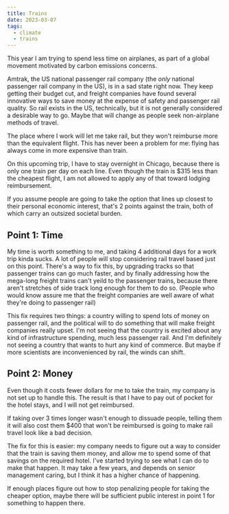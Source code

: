 ```yaml
---
title: Trains
date: 2023-03-07
tags:
  - climate
  - trains
---
```


This year I am trying to spend less time on airplanes,
as part of a global movement motivated by carbon emissions concerns.

Amtrak, the US national passenger rail company
(the *only* national passenger rail company in the US),
is in a sad state right now.
They keep getting their budget cut,
and freight companies have found several innovative ways
to save money at the expense of safety and passenger rail quality.
So rail exists in the US, technically,
but it is not generally considered a desirable way to go.
Maybe that will change as people seek non-airplane methods of travel.

The place where I work will let me take rail,
but they won't reimburse more than the equivalent flight.
This has never been a problem for me:
flying has always come in more expensive than train.

On this upcoming trip, I have to stay overnight in Chicago,
because there is only one train per day on each line.
Even though the train is $315 less than the cheapest flight,
I am not allowed to apply any of that toward lodging reimbursement.

If you assume people are going to take the option that
lines up closest to their personal economic interest,
that's 2 points against the train,
both of which carry an outsized societal burden.

Point 1: Time
-------------

My time is worth something to me,
and taking 4 additional days for a work trip kinda sucks.
A lot of people will stop considering rail travel based just on this point.
There's a way to fix this,
by upgrading tracks so that passenger trains can go much faster,
and by finally addressing how the mega-long freight trains can't yeild to the passenger trains,
because there aren't stretches of side track long enough for them to do so.
(People who would know assure me that the freight companies are well aware of what they're doing to passenger rail)

This fix requires two things: a country willing to spend lots of money on passenger rail,
and the political will to do something that will make freight companies really upset.
I'm not seeing that the country is excited about any kind of infrastructure spending,
much less passenger rail.
And I'm definitely not seeing a country that wants to hurt any kind of commerce.
But maybe if more scientists are inconvenienced by rail,
the winds can shift.


Point 2: Money
--------------

Even though it costs fewer dollars for me to take the train,
my company is not set up to handle this.
The result is that I have to pay out of pocket for the hotel stays,
and I will not get reimbursed.

If taking over 3 times longer wasn't enough to dissuade people,
telling them it will also cost them $400 that won't be reimbursed
is going to make rail travel look like a bad decision.

The fix for this is easier:
my company needs to figure out a way to consider that the train is saving them money,
and allow me to spend some of that savings on the required hotel.
I've started trying to see what I can do to make that happen.
It may take a few years, and depends on senior management caring,
but I think it has a higher chance of happening.

If enough places figure out how to stop penalizing people for taking the cheaper option,
maybe there will be sufficient public interest in point 1 for something to happen there.

